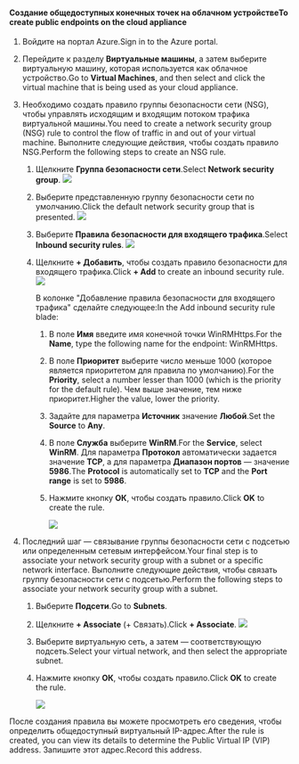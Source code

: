 #### <a name="to-create-public-endpoints-on-the-cloud-appliance"></a><span data-ttu-id="79a3e-101">Создание общедоступных конечных точек на облачном устройстве</span><span class="sxs-lookup"><span data-stu-id="79a3e-101">To create public endpoints on the cloud appliance</span></span>

1. <span data-ttu-id="79a3e-102">Войдите на портал Azure.</span><span class="sxs-lookup"><span data-stu-id="79a3e-102">Sign in to the Azure portal.</span></span>
2. <span data-ttu-id="79a3e-103">Перейдите к разделу **Виртуальные машины**, а затем выберите виртуальную машину, которая используется как облачное устройство.</span><span class="sxs-lookup"><span data-stu-id="79a3e-103">Go to **Virtual Machines**, and then select and click the virtual machine that is being used as your cloud appliance.</span></span>
    
3. <span data-ttu-id="79a3e-104">Необходимо создать правило группы безопасности сети (NSG), чтобы управлять исходящим и входящим потоком трафика виртуальной машины.</span><span class="sxs-lookup"><span data-stu-id="79a3e-104">You need to create a network security group (NSG) rule to control the flow of traffic in and out of your virtual machine.</span></span> <span data-ttu-id="79a3e-105">Выполните следующие действия, чтобы создать правило NSG.</span><span class="sxs-lookup"><span data-stu-id="79a3e-105">Perform the following steps to create an NSG rule.</span></span>
    1. <span data-ttu-id="79a3e-106">Щелкните **Группа безопасности сети**.</span><span class="sxs-lookup"><span data-stu-id="79a3e-106">Select **Network security group**.</span></span>
        ![](./media/storsimple-8000-create-public-endpoints-cloud-appliance/sca-create-public-endpt1.png)

    2. <span data-ttu-id="79a3e-107">Выберите представленную группу безопасности сети по умолчанию.</span><span class="sxs-lookup"><span data-stu-id="79a3e-107">Click the default network security group that is presented.</span></span>
        ![](./media/storsimple-8000-create-public-endpoints-cloud-appliance/sca-create-public-endpt2.png)

    3. <span data-ttu-id="79a3e-108">Выберите **Правила безопасности для входящего трафика**.</span><span class="sxs-lookup"><span data-stu-id="79a3e-108">Select **Inbound security rules**.</span></span>
        ![](./media/storsimple-8000-create-public-endpoints-cloud-appliance/sca-create-public-endpt3.png)

    4. <span data-ttu-id="79a3e-109">Щелкните **+ Добавить**, чтобы создать правило безопасности для входящего трафика.</span><span class="sxs-lookup"><span data-stu-id="79a3e-109">Click **+ Add** to create an inbound security rule.</span></span>
        ![](./media/storsimple-8000-create-public-endpoints-cloud-appliance/sca-create-public-endpt4.png)

        <span data-ttu-id="79a3e-110">В колонке "Добавление правила безопасности для входящего трафика" сделайте следующее:</span><span class="sxs-lookup"><span data-stu-id="79a3e-110">In the Add inbound security rule blade:</span></span>

        1. <span data-ttu-id="79a3e-111">В поле **Имя** введите имя конечной точки WinRMHttps.</span><span class="sxs-lookup"><span data-stu-id="79a3e-111">For the **Name**, type the following name for the endpoint: WinRMHttps.</span></span>
        
        2. <span data-ttu-id="79a3e-112">В поле **Приоритет** выберите число меньше 1000 (которое является приоритетом для правила по умолчанию).</span><span class="sxs-lookup"><span data-stu-id="79a3e-112">For the **Priority**, select a number lesser than 1000 (which is the priority for the default rule).</span></span> <span data-ttu-id="79a3e-113">Чем выше значение, тем ниже приоритет.</span><span class="sxs-lookup"><span data-stu-id="79a3e-113">Higher the value, lower the priority.</span></span>

        3. <span data-ttu-id="79a3e-114">Задайте для параметра **Источник** значение **Любой**.</span><span class="sxs-lookup"><span data-stu-id="79a3e-114">Set the **Source** to **Any**.</span></span>

        4. <span data-ttu-id="79a3e-115">В поле **Служба** выберите **WinRM**.</span><span class="sxs-lookup"><span data-stu-id="79a3e-115">For the **Service**, select **WinRM**.</span></span> <span data-ttu-id="79a3e-116">Для параметра **Протокол** автоматически задается значение **TCP**, а для параметра **Диапазон портов** — значение **5986**.</span><span class="sxs-lookup"><span data-stu-id="79a3e-116">The **Protocol** is automatically set to **TCP** and the **Port range** is set to **5986**.</span></span>

        5. <span data-ttu-id="79a3e-117">Нажмите кнопку **ОК**, чтобы создать правило.</span><span class="sxs-lookup"><span data-stu-id="79a3e-117">Click **OK** to create the rule.</span></span>

            ![](./media/storsimple-8000-create-public-endpoints-cloud-appliance/sca-create-public-endpt5.png)

4. <span data-ttu-id="79a3e-118">Последний шаг — связывание группы безопасности сети с подсетью или определенным сетевым интерфейсом.</span><span class="sxs-lookup"><span data-stu-id="79a3e-118">Your final step is to associate your network security group with a subnet or a specific network interface.</span></span> <span data-ttu-id="79a3e-119">Выполните следующие действия, чтобы связать группу безопасности сети с подсетью.</span><span class="sxs-lookup"><span data-stu-id="79a3e-119">Perform the following steps to associate your network security group with a subnet.</span></span>
    1. <span data-ttu-id="79a3e-120">Выберите **Подсети**.</span><span class="sxs-lookup"><span data-stu-id="79a3e-120">Go to **Subnets**.</span></span>
    2. <span data-ttu-id="79a3e-121">Щелкните **+ Associate** (+ Связать).</span><span class="sxs-lookup"><span data-stu-id="79a3e-121">Click **+ Associate**.</span></span>
        ![](./media/storsimple-8000-create-public-endpoints-cloud-appliance/sca-create-public-endpt7.png)

    3. <span data-ttu-id="79a3e-122">Выберите виртуальную сеть, а затем — соответствующую подсеть.</span><span class="sxs-lookup"><span data-stu-id="79a3e-122">Select your virtual network, and then select the appropriate subnet.</span></span>
    4. <span data-ttu-id="79a3e-123">Нажмите кнопку **ОК**, чтобы создать правило.</span><span class="sxs-lookup"><span data-stu-id="79a3e-123">Click **OK** to create the rule.</span></span>

        ![](./media/storsimple-8000-create-public-endpoints-cloud-appliance/sca-create-public-endpt11.png)

<span data-ttu-id="79a3e-124">После создания правила вы можете просмотреть его сведения, чтобы определить общедоступный виртуальный IP-адрес.</span><span class="sxs-lookup"><span data-stu-id="79a3e-124">After the rule is created, you can view its details to determine the Public Virtual IP (VIP) address.</span></span> <span data-ttu-id="79a3e-125">Запишите этот адрес.</span><span class="sxs-lookup"><span data-stu-id="79a3e-125">Record this address.</span></span>


